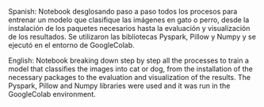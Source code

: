 Spanish: Notebook desglosando paso a paso todos los procesos para entrenar un modelo que clasifique las imágenes en gato o perro, desde la instalación de los paquetes necesarios hasta la evaluación y visualización de los resultados. Se utilizaron las bibliotecas Pyspark, Pillow y Numpy y se ejecutó en el entorno de GoogleColab.

English: Notebook breaking down step by step all the processes to train a model that classifies the images into cat or dog, from the installation of the necessary packages to the evaluation and visualization of the results. The Pyspark, Pillow and Numpy libraries were used and it was run in the GoogleColab environment.
